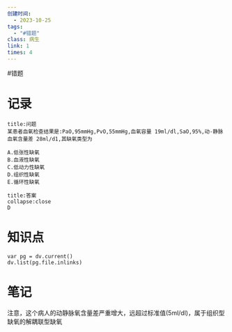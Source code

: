 ```yaml
---
创建时间:
  - 2023-10-25
tags:
  - "#错题"
class: 病生
link: 1
times: 4
---
```

#错题


记录
==
```ad-question
title:问题
某患者血氧检查结果是:PaO,95mmHg,PvO,55mmHg,血氧容量 19ml/dl,SaO,95%,动-静脉血氧含量差 28ml/d1,其缺氧类型为

A.低张性缺氧
B.血液性缺氧
C.低动力性缺氧
D.组织性缺氧
E.循环性缺氧
```

```ad-note
title:答案
collapse:close
D
```

知识点
==
```dataviewjs
var pg = dv.current()
dv.list(pg.file.inlinks)
```

笔记
==
注意，这个病人的动静脉氧含量差严重增大，远超过标准值(5ml/dl)，属于组织型缺氧的解耦联型缺氧